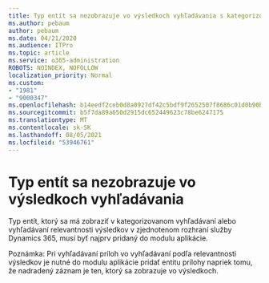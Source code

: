 ```yaml
---
title: Typ entít sa nezobrazuje vo výsledkoch vyhľadávania s kategorizovanými výsledkami vyhľadávania alebo relevantnosti výsledkov vyhľadávania v zjednotenom rozhraní Dynamics 365
ms.author: pebaum
author: pebaum
ms.date: 04/21/2020
ms.audience: ITPro
ms.topic: article
ms.service: o365-administration
ROBOTS: NOINDEX, NOFOLLOW
localization_priority: Normal
ms.custom:
- "1981"
- "9000347"
ms.openlocfilehash: b14eedf2ceb0d8a0927df42c5bdf9f2652507f8686c01d0b90b6479ee2e4f062
ms.sourcegitcommit: b5f7da89a650d2915dc652449623c78be6247175
ms.translationtype: MT
ms.contentlocale: sk-SK
ms.lasthandoff: 08/05/2021
ms.locfileid: "53946761"
---
```

# <a name="entity-type-not-showing-in-search-results"></a>Typ entít sa nezobrazuje vo výsledkoch vyhľadávania

Typ entít, ktorý sa má zobraziť v kategorizovanom vyhľadávaní alebo vyhľadávaní relevantnosti výsledkov v zjednotenom rozhraní služby Dynamics 365, musí byť najprv pridaný do modulu aplikácie.

Poznámka: Pri vyhľadávaní príloh vo vyhľadávaní podľa relevantnosti výsledkov je nutné do modulu aplikácie pridať entitu prílohy napriek tomu, že nadradený záznam je ten, ktorý sa zobrazuje vo výsledkoch.
